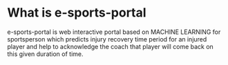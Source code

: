 # What is e-sports-portal
e-sports-portal is web interactive portal based on MACHINE LEARNING for sportsperson which predicts injury recovery time period for an injured player 
and help to acknowledge the coach that player will come back on this given duration of time.
